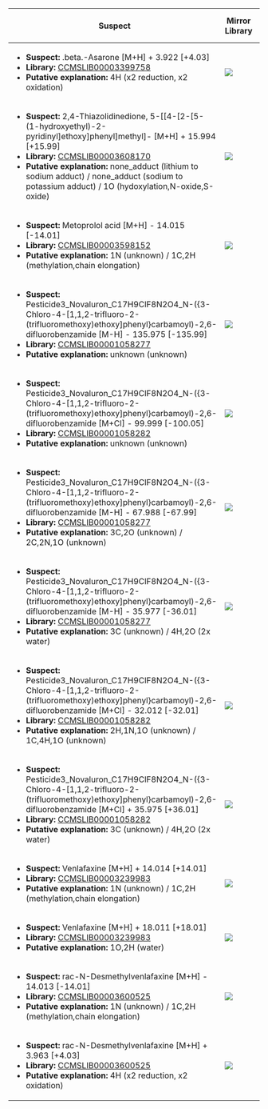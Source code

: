 | Suspect | Mirror Library | Mirror Dataset Cluster | Image |
| --- | --- | --- | --- |
| <ul><li><b>Suspect:</b> .beta.-Asarone [M+H] +   3.922 [+4.03]</li><li><b>Library:</b> [CCMSLIB00003399758](https://gnps.ucsd.edu/ProteoSAFe/gnpslibraryspectrum.jsp?SpectrumID=CCMSLIB00003399758)</li><li><b>Putative explanation:</b> 4H (x2 reduction, x2 oxidation)</li></ul> | ![](https://metabolomics-usi.ucsd.edu/svg/mirror?usi1=mzspec:MSV000082796:KP_235_Positive.mzML:scan:3975&usi2=mzspec:GNPSLIBRARY:CCMSLIB00003399758&mz_min=50&mz_max=500) | ![](https://metabolomics-usi.ucsd.edu/svg/mirror?usi1=mzspec:MSV000082796:KP_235_Positive.mzML:scan:3975&usi2=mzspec:MSV000084314:MSV000082796.mgf:scan:80611&mz_min=50&mz_max=500) | [View USI](https://metabolomics-usi.ucsd.edu/svg/?usi=mzspec:MSV000082796:KP_235_Positive.mzML:scan:3975&mz_min=50&mz_max=500)| 
| <ul><li><b>Suspect:</b> 2,4-Thiazolidinedione, 5-[[4-[2-[5-(1-hydroxyethyl)-2-pyridinyl]ethoxy]phenyl]methyl]- [M+H] +  15.994 [+15.99]</li><li><b>Library:</b> [CCMSLIB00003608170](https://gnps.ucsd.edu/ProteoSAFe/gnpslibraryspectrum.jsp?SpectrumID=CCMSLIB00003608170)</li><li><b>Putative explanation:</b> none_adduct (lithium to sodium adduct) / none_adduct (sodium to potassium adduct) / 1O (hydoxylation,N-oxide,S-oxide)</li></ul> | ![](https://metabolomics-usi.ucsd.edu/svg/mirror?usi1=mzspec:MSV000082221:PLCL18757_BE11_01_28171.mzML:scan:821&usi2=mzspec:GNPSLIBRARY:CCMSLIB00003608170&mz_min=50&mz_max=500) | ![](https://metabolomics-usi.ucsd.edu/svg/mirror?usi1=mzspec:MSV000082221:PLCL18757_BE11_01_28171.mzML:scan:821&usi2=mzspec:MSV000084314:MSV000082221.mgf:scan:4916&mz_min=50&mz_max=500) | [View USI](https://metabolomics-usi.ucsd.edu/svg/?usi=mzspec:MSV000082221:PLCL18757_BE11_01_28171.mzML:scan:821&mz_min=50&mz_max=500)| 
| <ul><li><b>Suspect:</b> Metoprolol acid [M+H] -  14.015 [-14.01]</li><li><b>Library:</b> [CCMSLIB00003598152](https://gnps.ucsd.edu/ProteoSAFe/gnpslibraryspectrum.jsp?SpectrumID=CCMSLIB00003598152)</li><li><b>Putative explanation:</b> 1N (unknown) / 1C,2H (methylation,chain elongation)</li></ul> | ![](https://metabolomics-usi.ucsd.edu/svg/mirror?usi1=mzspec:MSV000080673:000006262_RG5_01_6525.mzML:scan:978&usi2=mzspec:GNPSLIBRARY:CCMSLIB00003598152&mz_min=50&mz_max=500) | ![](https://metabolomics-usi.ucsd.edu/svg/mirror?usi1=mzspec:MSV000080673:000006262_RG5_01_6525.mzML:scan:978&usi2=mzspec:MSV000084314:MSV000080673.mgf:scan:351331&mz_min=50&mz_max=500) | [View USI](https://metabolomics-usi.ucsd.edu/svg/?usi=mzspec:MSV000080673:000006262_RG5_01_6525.mzML:scan:978&mz_min=50&mz_max=500)| 
| <ul><li><b>Suspect:</b> Pesticide3_Novaluron_C17H9ClF8N2O4_N-({3-Chloro-4-[1,1,2-trifluoro-2-(trifluoromethoxy)ethoxy]phenyl}carbamoyl)-2,6-difluorobenzamide [M-H] - 135.975 [-135.99]</li><li><b>Library:</b> [CCMSLIB00001058277](https://gnps.ucsd.edu/ProteoSAFe/gnpslibraryspectrum.jsp?SpectrumID=CCMSLIB00001058277)</li><li><b>Putative explanation:</b> unknown (unknown)</li></ul> | ![](https://metabolomics-usi.ucsd.edu/svg/mirror?usi1=mzspec:MSV000080604:Pesticide_Mix3_neg.mzXML:scan:2158&usi2=mzspec:GNPSLIBRARY:CCMSLIB00001058277&mz_min=50&mz_max=500) | ![](https://metabolomics-usi.ucsd.edu/svg/mirror?usi1=mzspec:MSV000080604:Pesticide_Mix3_neg.mzXML:scan:2158&usi2=mzspec:MSV000084314:MSV000080604.mgf:scan:3923&mz_min=50&mz_max=500) | [View USI](https://metabolomics-usi.ucsd.edu/svg/?usi=mzspec:MSV000080604:Pesticide_Mix3_neg.mzXML:scan:2158&mz_min=50&mz_max=500)| 
| <ul><li><b>Suspect:</b> Pesticide3_Novaluron_C17H9ClF8N2O4_N-({3-Chloro-4-[1,1,2-trifluoro-2-(trifluoromethoxy)ethoxy]phenyl}carbamoyl)-2,6-difluorobenzamide [M+Cl] -  99.999 [-100.05]</li><li><b>Library:</b> [CCMSLIB00001058282](https://gnps.ucsd.edu/ProteoSAFe/gnpslibraryspectrum.jsp?SpectrumID=CCMSLIB00001058282)</li><li><b>Putative explanation:</b> unknown (unknown)</li></ul> | ![](https://metabolomics-usi.ucsd.edu/svg/mirror?usi1=mzspec:MSV000080604:Pesticide_Mix3_neg.mzXML:scan:2158&usi2=mzspec:GNPSLIBRARY:CCMSLIB00001058282&mz_min=50&mz_max=500) | ![](https://metabolomics-usi.ucsd.edu/svg/mirror?usi1=mzspec:MSV000080604:Pesticide_Mix3_neg.mzXML:scan:2158&usi2=mzspec:MSV000084314:MSV000080604.mgf:scan:4017&mz_min=50&mz_max=500) | [View USI](https://metabolomics-usi.ucsd.edu/svg/?usi=mzspec:MSV000080604:Pesticide_Mix3_neg.mzXML:scan:2158&mz_min=50&mz_max=500)| 
| <ul><li><b>Suspect:</b> Pesticide3_Novaluron_C17H9ClF8N2O4_N-({3-Chloro-4-[1,1,2-trifluoro-2-(trifluoromethoxy)ethoxy]phenyl}carbamoyl)-2,6-difluorobenzamide [M-H] -  67.988 [-67.99]</li><li><b>Library:</b> [CCMSLIB00001058277](https://gnps.ucsd.edu/ProteoSAFe/gnpslibraryspectrum.jsp?SpectrumID=CCMSLIB00001058277)</li><li><b>Putative explanation:</b> 3C,2O (unknown) / 2C,2N,1O (unknown)</li></ul> | ![](https://metabolomics-usi.ucsd.edu/svg/mirror?usi1=mzspec:MSV000080604:Pesticide_Mix3_neg.mzXML:scan:2117&usi2=mzspec:GNPSLIBRARY:CCMSLIB00001058277&mz_min=50&mz_max=500) | ![](https://metabolomics-usi.ucsd.edu/svg/mirror?usi1=mzspec:MSV000080604:Pesticide_Mix3_neg.mzXML:scan:2117&usi2=mzspec:MSV000084314:MSV000080604.mgf:scan:3923&mz_min=50&mz_max=500) | [View USI](https://metabolomics-usi.ucsd.edu/svg/?usi=mzspec:MSV000080604:Pesticide_Mix3_neg.mzXML:scan:2117&mz_min=50&mz_max=500)| 
| <ul><li><b>Suspect:</b> Pesticide3_Novaluron_C17H9ClF8N2O4_N-({3-Chloro-4-[1,1,2-trifluoro-2-(trifluoromethoxy)ethoxy]phenyl}carbamoyl)-2,6-difluorobenzamide [M-H] -  35.977 [-36.01]</li><li><b>Library:</b> [CCMSLIB00001058277](https://gnps.ucsd.edu/ProteoSAFe/gnpslibraryspectrum.jsp?SpectrumID=CCMSLIB00001058277)</li><li><b>Putative explanation:</b> 3C (unknown) / 4H,2O (2x water)</li></ul> | ![](https://metabolomics-usi.ucsd.edu/svg/mirror?usi1=mzspec:MSV000080604:Pesticide_Mix3_neg.mzXML:scan:2161&usi2=mzspec:GNPSLIBRARY:CCMSLIB00001058277&mz_min=50&mz_max=500) | ![](https://metabolomics-usi.ucsd.edu/svg/mirror?usi1=mzspec:MSV000080604:Pesticide_Mix3_neg.mzXML:scan:2161&usi2=mzspec:MSV000084314:MSV000080604.mgf:scan:3923&mz_min=50&mz_max=500) | [View USI](https://metabolomics-usi.ucsd.edu/svg/?usi=mzspec:MSV000080604:Pesticide_Mix3_neg.mzXML:scan:2161&mz_min=50&mz_max=500)| 
| <ul><li><b>Suspect:</b> Pesticide3_Novaluron_C17H9ClF8N2O4_N-({3-Chloro-4-[1,1,2-trifluoro-2-(trifluoromethoxy)ethoxy]phenyl}carbamoyl)-2,6-difluorobenzamide [M+Cl] -  32.012 [-32.01]</li><li><b>Library:</b> [CCMSLIB00001058282](https://gnps.ucsd.edu/ProteoSAFe/gnpslibraryspectrum.jsp?SpectrumID=CCMSLIB00001058282)</li><li><b>Putative explanation:</b> 2H,1N,1O (unknown) / 1C,4H,1O (unknown)</li></ul> | ![](https://metabolomics-usi.ucsd.edu/svg/mirror?usi1=mzspec:MSV000080604:Pesticide_Mix3_neg.mzXML:scan:2117&usi2=mzspec:GNPSLIBRARY:CCMSLIB00001058282&mz_min=50&mz_max=500) | ![](https://metabolomics-usi.ucsd.edu/svg/mirror?usi1=mzspec:MSV000080604:Pesticide_Mix3_neg.mzXML:scan:2117&usi2=mzspec:MSV000084314:MSV000080604.mgf:scan:4017&mz_min=50&mz_max=500) | [View USI](https://metabolomics-usi.ucsd.edu/svg/?usi=mzspec:MSV000080604:Pesticide_Mix3_neg.mzXML:scan:2117&mz_min=50&mz_max=500)| 
| <ul><li><b>Suspect:</b> Pesticide3_Novaluron_C17H9ClF8N2O4_N-({3-Chloro-4-[1,1,2-trifluoro-2-(trifluoromethoxy)ethoxy]phenyl}carbamoyl)-2,6-difluorobenzamide [M+Cl] +  35.975 [+36.01]</li><li><b>Library:</b> [CCMSLIB00001058282](https://gnps.ucsd.edu/ProteoSAFe/gnpslibraryspectrum.jsp?SpectrumID=CCMSLIB00001058282)</li><li><b>Putative explanation:</b> 3C (unknown) / 4H,2O (2x water)</li></ul> | ![](https://metabolomics-usi.ucsd.edu/svg/mirror?usi1=mzspec:MSV000080604:Pesticide_Mix3_neg.mzXML:scan:2160&usi2=mzspec:GNPSLIBRARY:CCMSLIB00001058282&mz_min=50&mz_max=500) | ![](https://metabolomics-usi.ucsd.edu/svg/mirror?usi1=mzspec:MSV000080604:Pesticide_Mix3_neg.mzXML:scan:2160&usi2=mzspec:MSV000084314:MSV000080604.mgf:scan:4017&mz_min=50&mz_max=500) | [View USI](https://metabolomics-usi.ucsd.edu/svg/?usi=mzspec:MSV000080604:Pesticide_Mix3_neg.mzXML:scan:2160&mz_min=50&mz_max=500)| 
| <ul><li><b>Suspect:</b> Venlafaxine [M+H] +  14.014 [+14.01]</li><li><b>Library:</b> [CCMSLIB00003239983](https://gnps.ucsd.edu/ProteoSAFe/gnpslibraryspectrum.jsp?SpectrumID=CCMSLIB00003239983)</li><li><b>Putative explanation:</b> 1N (unknown) / 1C,2H (methylation,chain elongation)</li></ul> | ![](https://metabolomics-usi.ucsd.edu/svg/mirror?usi1=mzspec:MSV000079788:02F10065_AQUEOUS.mzXML:scan:686&usi2=mzspec:GNPSLIBRARY:CCMSLIB00003239983&mz_min=50&mz_max=500) | ![](https://metabolomics-usi.ucsd.edu/svg/mirror?usi1=mzspec:MSV000079788:02F10065_AQUEOUS.mzXML:scan:686&usi2=mzspec:MSV000084314:MSV000079788.mgf:scan:689003&mz_min=50&mz_max=500) | [View USI](https://metabolomics-usi.ucsd.edu/svg/?usi=mzspec:MSV000079788:02F10065_AQUEOUS.mzXML:scan:686&mz_min=50&mz_max=500)| 
| <ul><li><b>Suspect:</b> Venlafaxine [M+H] +  18.011 [+18.01]</li><li><b>Library:</b> [CCMSLIB00003239983](https://gnps.ucsd.edu/ProteoSAFe/gnpslibraryspectrum.jsp?SpectrumID=CCMSLIB00003239983)</li><li><b>Putative explanation:</b> 1O,2H (water)</li></ul> | ![](https://metabolomics-usi.ucsd.edu/svg/mirror?usi1=mzspec:MSV000082221:PLCL22327.1_BG7_01_28401.mzML:scan:794&usi2=mzspec:GNPSLIBRARY:CCMSLIB00003239983&mz_min=50&mz_max=500) | ![](https://metabolomics-usi.ucsd.edu/svg/mirror?usi1=mzspec:MSV000082221:PLCL22327.1_BG7_01_28401.mzML:scan:794&usi2=mzspec:MSV000084314:MSV000082221.mgf:scan:658&mz_min=50&mz_max=500) | [View USI](https://metabolomics-usi.ucsd.edu/svg/?usi=mzspec:MSV000082221:PLCL22327.1_BG7_01_28401.mzML:scan:794&mz_min=50&mz_max=500)| 
| <ul><li><b>Suspect:</b> rac-N-Desmethylvenlafaxine [M+H] -  14.013 [-14.01]</li><li><b>Library:</b> [CCMSLIB00003600525](https://gnps.ucsd.edu/ProteoSAFe/gnpslibraryspectrum.jsp?SpectrumID=CCMSLIB00003600525)</li><li><b>Putative explanation:</b> 1N (unknown) / 1C,2H (methylation,chain elongation)</li></ul> | ![](https://metabolomics-usi.ucsd.edu/svg/mirror?usi1=mzspec:MSV000079788:06G10059_AQUEOUS.mzXML:scan:950&usi2=mzspec:GNPSLIBRARY:CCMSLIB00003600525&mz_min=50&mz_max=500) | ![](https://metabolomics-usi.ucsd.edu/svg/mirror?usi1=mzspec:MSV000079788:06G10059_AQUEOUS.mzXML:scan:950&usi2=mzspec:MSV000084314:MSV000079788.mgf:scan:630316&mz_min=50&mz_max=500) | [View USI](https://metabolomics-usi.ucsd.edu/svg/?usi=mzspec:MSV000079788:06G10059_AQUEOUS.mzXML:scan:950&mz_min=50&mz_max=500)| 
| <ul><li><b>Suspect:</b> rac-N-Desmethylvenlafaxine [M+H] +   3.963 [+4.03]</li><li><b>Library:</b> [CCMSLIB00003600525](https://gnps.ucsd.edu/ProteoSAFe/gnpslibraryspectrum.jsp?SpectrumID=CCMSLIB00003600525)</li><li><b>Putative explanation:</b> 4H (x2 reduction, x2 oxidation)</li></ul> | ![](https://metabolomics-usi.ucsd.edu/svg/mirror?usi1=mzspec:MSV000079788:05R10059_AQUEOUS.mzXML:scan:939&usi2=mzspec:GNPSLIBRARY:CCMSLIB00003600525&mz_min=50&mz_max=500) | ![](https://metabolomics-usi.ucsd.edu/svg/mirror?usi1=mzspec:MSV000079788:05R10059_AQUEOUS.mzXML:scan:939&usi2=mzspec:MSV000084314:MSV000079788.mgf:scan:630316&mz_min=50&mz_max=500) | [View USI](https://metabolomics-usi.ucsd.edu/svg/?usi=mzspec:MSV000079788:05R10059_AQUEOUS.mzXML:scan:939&mz_min=50&mz_max=500)| 